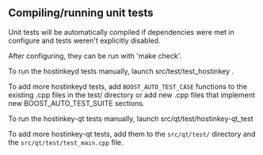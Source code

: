 Compiling/running unit tests
------------------------------------

Unit tests will be automatically compiled if dependencies were met in configure
and tests weren't explicitly disabled.

After configuring, they can be run with 'make check'.

To run the hostinkeyd tests manually, launch src/test/test_hostinkey .

To add more hostinkeyd tests, add `BOOST_AUTO_TEST_CASE` functions to the existing
.cpp files in the test/ directory or add new .cpp files that
implement new BOOST_AUTO_TEST_SUITE sections.

To run the hostinkey-qt tests manually, launch src/qt/test/hostinkey-qt_test

To add more hostinkey-qt tests, add them to the `src/qt/test/` directory and
the `src/qt/test/test_main.cpp` file.
